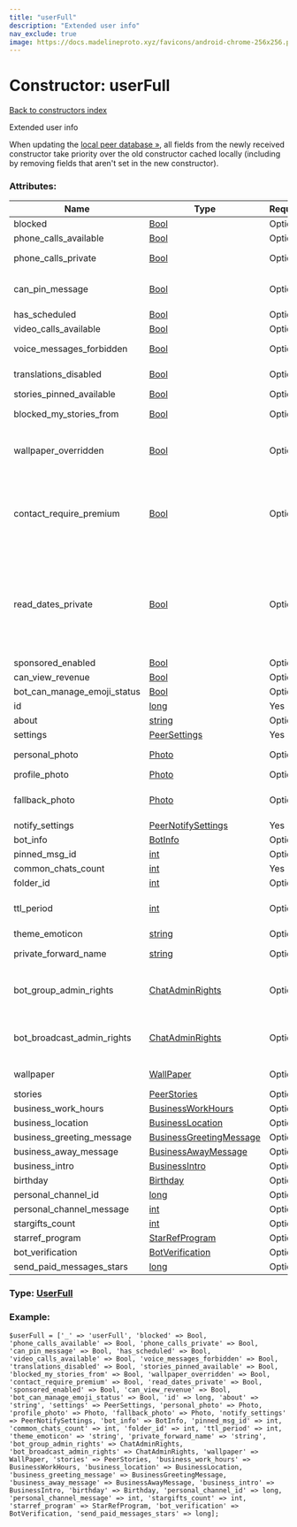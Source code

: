 ```yaml
---
title: "userFull"
description: "Extended user info"
nav_exclude: true
image: https://docs.madelineproto.xyz/favicons/android-chrome-256x256.png
---
```

# Constructor: userFull  
[Back to constructors index](/API_docs/constructors/index.html)



Extended user info

When updating the [local peer database »](https://core.telegram.org/api/peers), all fields from the newly received constructor take priority over the old constructor cached locally (including by removing fields that aren't set in the new constructor).

### Attributes:

| Name     |    Type       | Required | Description |
|----------|---------------|----------|-------------|
|blocked|[Bool](/API_docs/types/Bool.html) | Optional|Whether you have blocked this user|
|phone\_calls\_available|[Bool](/API_docs/types/Bool.html) | Optional|Whether this user can make VoIP calls|
|phone\_calls\_private|[Bool](/API_docs/types/Bool.html) | Optional|Whether this user's privacy settings allow you to call them|
|can\_pin\_message|[Bool](/API_docs/types/Bool.html) | Optional|Whether you can pin messages in the chat with this user, you can do this only for a chat with yourself|
|has\_scheduled|[Bool](/API_docs/types/Bool.html) | Optional|Whether [scheduled messages](https://core.telegram.org/api/scheduled-messages) are available|
|video\_calls\_available|[Bool](/API_docs/types/Bool.html) | Optional|Whether the user can receive video calls|
|voice\_messages\_forbidden|[Bool](/API_docs/types/Bool.html) | Optional|Whether this user doesn't allow sending voice messages in a private chat with them|
|translations\_disabled|[Bool](/API_docs/types/Bool.html) | Optional|Whether the [real-time chat translation popup](https://core.telegram.org/api/translation) should be hidden.|
|stories\_pinned\_available|[Bool](/API_docs/types/Bool.html) | Optional|Whether this user has some [pinned stories](https://core.telegram.org/api/stories#pinned-or-archived-stories).|
|blocked\_my\_stories\_from|[Bool](/API_docs/types/Bool.html) | Optional|Whether we've [blocked this user, preventing them from seeing our stories »](https://core.telegram.org/api/block).|
|wallpaper\_overridden|[Bool](/API_docs/types/Bool.html) | Optional|Whether the other user has chosen a custom wallpaper for us using [messages.setChatWallPaper](../methods/messages.setChatWallPaper.html) and the `for_both` flag, see [here »](https://core.telegram.org/api/wallpapers#installing-wallpapers-in-a-specific-chat-or-channel) for more info.|
|contact\_require\_premium|[Bool](/API_docs/types/Bool.html) | Optional|If set, we cannot write to this user: subscribe to [Telegram Premium](https://core.telegram.org/api/premium) to get permission to write to this user. <br>To set this flag for ourselves invoke [account.setGlobalPrivacySettings](../methods/account.setGlobalPrivacySettings.html), setting the `settings.new_noncontact_peers_require_premium` flag, see [here »](https://core.telegram.org/api/privacy#require-premium-for-new-non-contact-users) for more info.|
|read\_dates\_private|[Bool](/API_docs/types/Bool.html) | Optional|If set, we cannot fetch the exact read date of messages we send to this user using [messages.getOutboxReadDate](../methods/messages.getOutboxReadDate.html).  <br>The exact read date of messages might still be unavailable for other reasons, see [here »](../methods/messages.getOutboxReadDate.html) for more info.  <br>To set this flag for ourselves invoke [account.setGlobalPrivacySettings](../methods/account.setGlobalPrivacySettings.html), setting the `settings.hide_read_marks` flag.|
|sponsored\_enabled|[Bool](/API_docs/types/Bool.html) | Optional|
|can\_view\_revenue|[Bool](/API_docs/types/Bool.html) | Optional|
|bot\_can\_manage\_emoji\_status|[Bool](/API_docs/types/Bool.html) | Optional|
|id|[long](/API_docs/types/long.html) | Yes|User ID|
|about|[string](/API_docs/types/string.html) | Optional|Bio of the user|
|settings|[PeerSettings](/API_docs/types/PeerSettings.html) | Yes|Peer settings|
|personal\_photo|[Photo](/API_docs/types/Photo.html) | Optional|Personal profile photo, to be shown instead of `profile_photo`.|
|profile\_photo|[Photo](/API_docs/types/Photo.html) | Optional|Profile photo|
|fallback\_photo|[Photo](/API_docs/types/Photo.html) | Optional|Fallback profile photo, displayed if no photo is present in `profile_photo` or `personal_photo`, due to privacy settings.|
|notify\_settings|[PeerNotifySettings](/API_docs/types/PeerNotifySettings.html) | Yes|Notification settings|
|bot\_info|[BotInfo](/API_docs/types/BotInfo.html) | Optional|For bots, info about the bot (bot commands, etc)|
|pinned\_msg\_id|[int](/API_docs/types/int.html) | Optional|Message ID of the last [pinned message](https://core.telegram.org/api/pin)|
|common\_chats\_count|[int](/API_docs/types/int.html) | Yes|Chats in common with this user|
|folder\_id|[int](/API_docs/types/int.html) | Optional|[Peer folder ID, for more info click here](https://core.telegram.org/api/folders#peer-folders)|
|ttl\_period|[int](/API_docs/types/int.html) | Optional|Time To Live of all messages in this chat; once a message is this many seconds old, it must be deleted.|
|theme\_emoticon|[string](/API_docs/types/string.html) | Optional|Emoji associated with chat theme|
|private\_forward\_name|[string](/API_docs/types/string.html) | Optional|Anonymized text to be shown instead of the user's name on forwarded messages|
|bot\_group\_admin\_rights|[ChatAdminRights](/API_docs/types/ChatAdminRights.html) | Optional|A [suggested set of administrator rights](https://core.telegram.org/api/rights#suggested-bot-rights) for the bot, to be shown when adding the bot as admin to a group, see [here for more info on how to handle them »](https://core.telegram.org/api/rights#suggested-bot-rights).|
|bot\_broadcast\_admin\_rights|[ChatAdminRights](/API_docs/types/ChatAdminRights.html) | Optional|A [suggested set of administrator rights](https://core.telegram.org/api/rights#suggested-bot-rights) for the bot, to be shown when adding the bot as admin to a channel, see [here for more info on how to handle them »](https://core.telegram.org/api/rights#suggested-bot-rights).|
|wallpaper|[WallPaper](/API_docs/types/WallPaper.html) | Optional|[Wallpaper](https://core.telegram.org/api/wallpapers) to use in the private chat with the user.|
|stories|[PeerStories](/API_docs/types/PeerStories.html) | Optional|Active [stories »](https://core.telegram.org/api/stories)|
|business\_work\_hours|[BusinessWorkHours](/API_docs/types/BusinessWorkHours.html) | Optional|
|business\_location|[BusinessLocation](/API_docs/types/BusinessLocation.html) | Optional|
|business\_greeting\_message|[BusinessGreetingMessage](/API_docs/types/BusinessGreetingMessage.html) | Optional|
|business\_away\_message|[BusinessAwayMessage](/API_docs/types/BusinessAwayMessage.html) | Optional|
|business\_intro|[BusinessIntro](/API_docs/types/BusinessIntro.html) | Optional|
|birthday|[Birthday](/API_docs/types/Birthday.html) | Optional|
|personal\_channel\_id|[long](/API_docs/types/long.html) | Optional|
|personal\_channel\_message|[int](/API_docs/types/int.html) | Optional|
|stargifts\_count|[int](/API_docs/types/int.html) | Optional|
|starref\_program|[StarRefProgram](/API_docs/types/StarRefProgram.html) | Optional|
|bot\_verification|[BotVerification](/API_docs/types/BotVerification.html) | Optional|
|send\_paid\_messages\_stars|[long](/API_docs/types/long.html) | Optional|



### Type: [UserFull](/API_docs/types/UserFull.html)


### Example:

```
$userFull = ['_' => 'userFull', 'blocked' => Bool, 'phone_calls_available' => Bool, 'phone_calls_private' => Bool, 'can_pin_message' => Bool, 'has_scheduled' => Bool, 'video_calls_available' => Bool, 'voice_messages_forbidden' => Bool, 'translations_disabled' => Bool, 'stories_pinned_available' => Bool, 'blocked_my_stories_from' => Bool, 'wallpaper_overridden' => Bool, 'contact_require_premium' => Bool, 'read_dates_private' => Bool, 'sponsored_enabled' => Bool, 'can_view_revenue' => Bool, 'bot_can_manage_emoji_status' => Bool, 'id' => long, 'about' => 'string', 'settings' => PeerSettings, 'personal_photo' => Photo, 'profile_photo' => Photo, 'fallback_photo' => Photo, 'notify_settings' => PeerNotifySettings, 'bot_info' => BotInfo, 'pinned_msg_id' => int, 'common_chats_count' => int, 'folder_id' => int, 'ttl_period' => int, 'theme_emoticon' => 'string', 'private_forward_name' => 'string', 'bot_group_admin_rights' => ChatAdminRights, 'bot_broadcast_admin_rights' => ChatAdminRights, 'wallpaper' => WallPaper, 'stories' => PeerStories, 'business_work_hours' => BusinessWorkHours, 'business_location' => BusinessLocation, 'business_greeting_message' => BusinessGreetingMessage, 'business_away_message' => BusinessAwayMessage, 'business_intro' => BusinessIntro, 'birthday' => Birthday, 'personal_channel_id' => long, 'personal_channel_message' => int, 'stargifts_count' => int, 'starref_program' => StarRefProgram, 'bot_verification' => BotVerification, 'send_paid_messages_stars' => long];
```  
